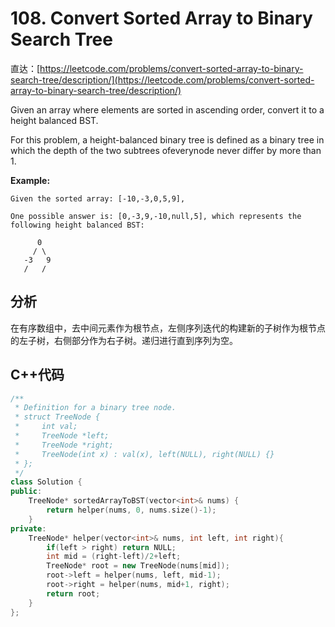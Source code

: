 # 108. Convert Sorted Array to Binary Search Tree

直达：[https://leetcode.com/problems/convert-sorted-array-to-binary-search-tree/description/](https://leetcode.com/problems/convert-sorted-array-to-binary-search-tree/description/)

Given an array where elements are sorted in ascending order, convert it to a height balanced BST.

For this problem, a height-balanced binary tree is defined as a binary tree in which the depth of the two subtrees ofeverynode never differ by more than 1.

**Example:**

```
Given the sorted array: [-10,-3,0,5,9],

One possible answer is: [0,-3,9,-10,null,5], which represents the following height balanced BST:

      0
     / \
   -3   9
   /   /
```

## 分析

在有序数组中，去中间元素作为根节点，左侧序列迭代的构建新的子树作为根节点的左子树，右侧部分作为右子树。递归进行直到序列为空。

## C++代码

```cpp
/**
 * Definition for a binary tree node.
 * struct TreeNode {
 *     int val;
 *     TreeNode *left;
 *     TreeNode *right;
 *     TreeNode(int x) : val(x), left(NULL), right(NULL) {}
 * };
 */
class Solution {
public:
    TreeNode* sortedArrayToBST(vector<int>& nums) {
        return helper(nums, 0, nums.size()-1);
    }
private:
    TreeNode* helper(vector<int>& nums, int left, int right){
        if(left > right) return NULL;
        int mid = (right-left)/2+left;
        TreeNode* root = new TreeNode(nums[mid]);
        root->left = helper(nums, left, mid-1);
        root->right = helper(nums, mid+1, right);
        return root;
    }
};
```



